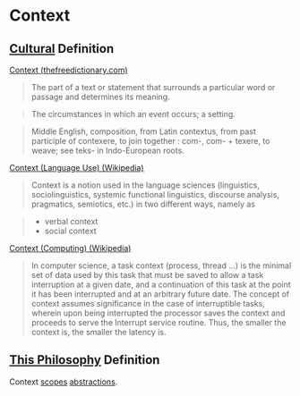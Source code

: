 # Context

## [Cultural](./culture.md) Definition

<a href="http://www.thefreedictionary.com/context" target="_blank">Context (thefreedictionary.com)</a>

> The part of a text or statement that surrounds a particular word or passage and determines its meaning.

> The circumstances in which an event occurs; a setting.

> Middle English, composition, from Latin contextus, from past participle of contexere, to join together : com-, com- + texere, to weave; see teks- in Indo-European roots.

<a href="https://en.wikipedia.org/wiki/Context_(language_use)" target="_blank">Context (Language Use) (Wikipedia)</a>

> Context is a notion used in the language sciences (linguistics, sociolinguistics, systemic functional linguistics, discourse analysis, pragmatics, semiotics, etc.) in two different ways, namely as

> * verbal context
> * social context

<a href="https://en.wikipedia.org/wiki/Context_(computing)" target="_blank">Context (Computing) (Wikipedia)</a>

> In computer science, a task context (process, thread ...) is the minimal set of data used by this task that must be saved to allow a task interruption at a given date, and a continuation of this task at the point it has been interrupted and at an arbitrary future date. The concept of context assumes significance in the case of interruptible tasks, wherein upon being interrupted the processor saves the context and proceeds to serve the Interrupt service routine. Thus, the smaller the context is, the smaller the latency is.

## [This Philosophy](./this-philosophy.md) Definition

Context [scopes](./scope.md) [abstractions](./abstraction.md).
